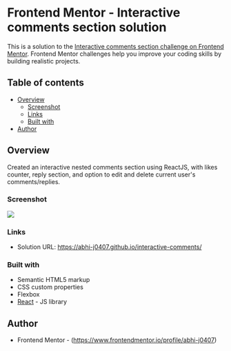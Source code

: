 # Frontend Mentor - Interactive comments section solution

This is a solution to the [Interactive comments section challenge on Frontend Mentor](https://www.frontendmentor.io/challenges/interactive-comments-section-iG1RugEG9). Frontend Mentor challenges help you improve your coding skills by building realistic projects. 

## Table of contents

- [Overview](#overview)
  - [Screenshot](#screenshot)
  - [Links](#links)
  - [Built with](#built-with)
- [Author](#author)

## Overview
Created an interactive nested comments section using ReactJS, with likes counter, reply section, and option to edit and delete current user's comments/replies.

### Screenshot

![](./images/screenshot.jpg)

### Links

- Solution URL: https://abhi-j0407.github.io/interactive-comments/

### Built with

- Semantic HTML5 markup
- CSS custom properties
- Flexbox
- [React](https://reactjs.org/) - JS library

## Author

- Frontend Mentor - (https://www.frontendmentor.io/profile/abhi-j0407)

